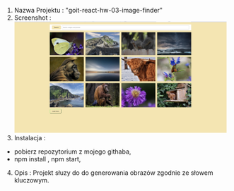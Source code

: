1. Nazwa Projektu : "goit-react-hw-03-image-finder"
2. Screenshot :
![Alt text](/screenshot-readme/screenshot-readme.png)
3. Instalacja :
- pobierz repozytorium z mojego githaba,
- npm install , npm start,
4. Opis :
Projekt słuzy do do generowania obrazów zgodnie ze słowem kluczowym.